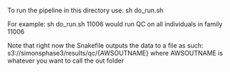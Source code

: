 To run the pipeline in this directory use:
sh do_run.sh <familyName>

For example:
sh do_run.sh 11006
would run QC on all individuals in family 11006

Note that right now the Snakefile outputs the data to a file as such:
s3://simonsphase3/results/qc/{AWSOUTNAME}
where AWSOUTNAME is whatever you want to call the out folder


